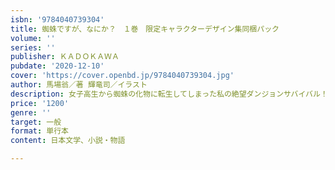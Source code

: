 ```yaml
---
isbn: '9784040739304'
title: 蜘蛛ですが、なにか？　１巻　限定キャラクターデザイン集同梱パック
volume: ''
series: ''
publisher: ＫＡＤＯＫＡＷＡ
pubdate: '2020-12-10'
cover: 'https://cover.openbd.jp/9784040739304.jpg'
author: 馬場翁／著 輝竜司／イラスト
description: 女子高生から蜘蛛の化物に転生してしまった私の絶望ダンジョンサバイバル！
price: '1200'
genre: ''
target: 一般
format: 単行本
content: 日本文学、小説・物語

---
```

